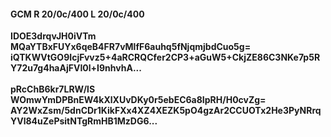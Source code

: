 #### GCM R 20/0c/400 L 20/0c/400
**IDOE3drqvJH0iVTm**<br/>**MQaYTBxFUYx6qeB4FR7vMlfF6auhq5fNjqmjbdCuo5g=**<br/>**iQTKWVtGO9IcjFvvz5+4aRCRQCfer2CP3+aGuW5+CkjZE86C3NKe7p5RY72u7g4haAjFVI0l+I9nhvhA...**<br/><br/>
**pRcChB6kr7LRW/lS**<br/>**WOmwYmDPBnEW4kXlXUvDKy0r5ebEC6a8IpRH/H0cvZg=**<br/>**AY2WxZsm/5dnCDr1KikFXx4XZ4XEZK5pO4gzAr2CCUOTx2He3PyNRrqYVl84uZePsitNTgRmHB1MzDG6...**